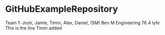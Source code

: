 # GitHubExampleRepository
Team 1: Josh, Jamie, Timin, Alex, Daniel, (SM) Ben M
Engineering 76 4 lyfe
This is the line Timin added
